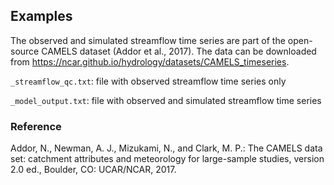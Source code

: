 ## Examples

The observed and simulated streamflow time series are part of the open-source
CAMELS dataset (Addor et al., 2017). The data can be downloaded from
https://ncar.github.io/hydrology/datasets/CAMELS_timeseries.

`_streamflow_qc.txt`: file with observed streamflow time series only

`_model_output.txt`: file with observed and simulated streamflow time series

### Reference

Addor, N., Newman, A. J., Mizukami, N., and Clark, M. P.: The CAMELS data set:
catchment attributes and meteorology for large-sample studies, version 2.0 ed.,
Boulder, CO: UCAR/NCAR, 2017.
